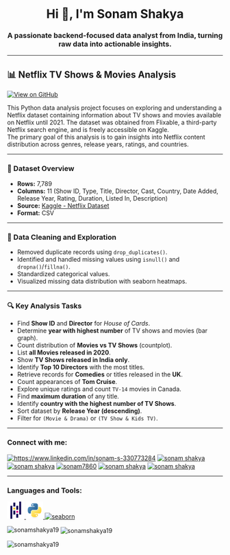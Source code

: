 <h1 align="center">Hi 👋, I'm Sonam Shakya</h1>
<h3 align="center">A passionate backend-focused data analyst from India, turning raw data into actionable insights.</h3>

---

## 📊 Netflix TV Shows & Movies Analysis

[![View on GitHub](https://img.shields.io/badge/View_on-GitHub-blue)](https://github.com/yourusername/Netflix-TV-Shows-and-Movies-Analysis)

This Python data analysis project focuses on exploring and understanding a Netflix dataset containing information about TV shows and movies available on Netflix until 2021. The dataset was obtained from Flixable, a third-party Netflix search engine, and is freely accessible on Kaggle.  
The primary goal of this analysis is to gain insights into Netflix content distribution across genres, release years, ratings, and countries.

---

### 📁 Dataset Overview
- **Rows:** 7,789
- **Columns:** 11 (Show ID, Type, Title, Director, Cast, Country, Date Added, Release Year, Rating, Duration, Listed In, Description)
- **Source:** [Kaggle - Netflix Dataset](https://www.kaggle.com/shivamb/netflix-shows)
- **Format:** CSV

---

### 🧹 Data Cleaning and Exploration
- Removed duplicate records using `drop_duplicates()`.
- Identified and handled missing values using `isnull()` and `dropna()`/`fillna()`.
- Standardized categorical values.
- Visualized missing data distribution with seaborn heatmaps.

---

### 🔍 Key Analysis Tasks
- Find **Show ID** and **Director** for *House of Cards*.
- Determine **year with highest number** of TV shows and movies (bar graph).
- Count distribution of **Movies vs TV Shows** (countplot).
- List **all Movies released in 2020**.
- Show **TV Shows released in India only**.
- Identify **Top 10 Directors** with the most titles.
- Retrieve records for **Comedies** or titles released in the **UK**.
- Count appearances of **Tom Cruise**.
- Explore unique ratings and count `TV-14` movies in Canada.
- Find **maximum duration** of any title.
- Identify **country with the highest number of TV Shows**.
- Sort dataset by **Release Year (descending)**.
- Filter for `(Movie & Drama)` or `(TV Show & Kids TV)`.

---

<h3 align="left">Connect with me:</h3>
<p align="left">
<a href="https://linkedin.com/in/https://www.linkedin.com/in/sonam-s-330773284" target="blank"><img align="center" src="https://raw.githubusercontent.com/rahuldkjain/github-profile-readme-generator/master/src/images/icons/Social/linked-in-alt.svg" alt="https://www.linkedin.com/in/sonam-s-330773284" height="30" width="40" /></a>
<a href="https://kaggle.com/sonam shakya" target="blank"><img align="center" src="https://raw.githubusercontent.com/rahuldkjain/github-profile-readme-generator/master/src/images/icons/Social/kaggle.svg" alt="sonam shakya" height="30" width="40" /></a>
<a href="https://fb.com/sonam shakya" target="blank"><img align="center" src="https://raw.githubusercontent.com/rahuldkjain/github-profile-readme-generator/master/src/images/icons/Social/facebook.svg" alt="sonam shakya" height="30" width="40" /></a>
<a href="https://instagram.com/sonam7860" target="blank"><img align="center" src="https://raw.githubusercontent.com/rahuldkjain/github-profile-readme-generator/master/src/images/icons/Social/instagram.svg" alt="sonam7860" height="30" width="40" /></a>
<a href="https://www.hackerrank.com/sonam shakya" target="blank"><img align="center" src="https://raw.githubusercontent.com/rahuldkjain/github-profile-readme-generator/master/src/images/icons/Social/hackerrank.svg" alt="sonam shakya" height="30" width="40" /></a>
<a href="https://www.leetcode.com/sonam shakya" target="blank"><img align="center" src="https://raw.githubusercontent.com/rahuldkjain/github-profile-readme-generator/master/src/images/icons/Social/leet-code.svg" alt="sonam shakya" height="30" width="40" /></a>
</p>

---

<h3 align="left">Languages and Tools:</h3>
<p align="left"> 
<a href="https://pandas.pydata.org/" target="_blank" rel="noreferrer"> <img src="https://raw.githubusercontent.com/devicons/devicon/2ae2a900d2f041da66e950e4d48052658d850630/icons/pandas/pandas-original.svg" alt="pandas" width="40" height="40"/> </a> 
<a href="https://www.python.org" target="_blank" rel="noreferrer"> <img src="https://raw.githubusercontent.com/devicons/devicon/master/icons/python/python-original.svg" alt="python" width="40" height="40"/> </a> 
<a href="https://seaborn.pydata.org/" target="_blank" rel="noreferrer"> <img src="https://seaborn.pydata.org/_images/logo-mark-lightbg.svg" alt="seaborn" width="40" height="40"/> </a> 
</p>

<p><img align="left" src="https://github-readme-stats.vercel.app/api/top-langs?username=sonamshakya19&show_icons=true&locale=en&layout=compact" alt="sonamshakya19" /></p>

<p>&nbsp;<img align="center" src="https://github-readme-stats.vercel.app/api?username=sonamshakya19&show_icons=true&locale=en" alt="sonamshakya19" /></p>

<p><img align="center" src="https://github-readme-streak-stats.herokuapp.com/?user=sonamshakya19&" alt="sonamshakya19" /></p>

